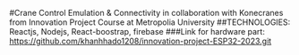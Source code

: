 #Crane Control Emulation & Connectivity in collaboration with Konecranes from Innovation Project Course at Metropolia University
##TECHNOLOGIES: Reactjs, Nodejs, React-boostrap, firebase
###Link for hardware part: https://github.com/khanhhado1208/innovation-project-ESP32-2023.git
